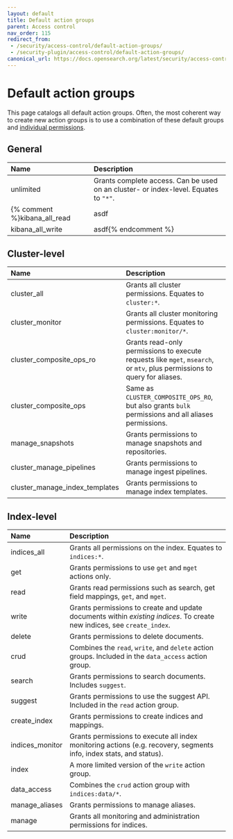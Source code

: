 ```yaml
---
layout: default
title: Default action groups
parent: Access control
nav_order: 115
redirect_from:
 - /security/access-control/default-action-groups/
 - /security-plugin/access-control/default-action-groups/
canonical_url: https://docs.opensearch.org/latest/security/access-control/default-action-groups/
---
```


# Default action groups

This page catalogs all default action groups. Often, the most coherent way to create new action groups is to use a combination of these default groups and [individual permissions]({{site.url}}{{site.baseurl}}/security/access-control/permissions/).


## General

Name | Description
:--- | :---
unlimited | Grants complete access. Can be used on an cluster- or index-level. Equates to `"*"`.
{% comment %}kibana_all_read | asdf
kibana_all_write | asdf{% endcomment %}



## Cluster-level

Name | Description
:---| :---
cluster_all | Grants all cluster permissions. Equates to `cluster:*`.
cluster_monitor | Grants all cluster monitoring permissions. Equates to `cluster:monitor/*`.
cluster_composite_ops_ro | Grants read-only permissions to execute requests like `mget`, `msearch`, or `mtv`, plus permissions to query for aliases.
cluster_composite_ops | Same as `CLUSTER_COMPOSITE_OPS_RO`, but also grants `bulk` permissions and all aliases permissions.
manage_snapshots | Grants permissions to manage snapshots and repositories.
cluster_manage_pipelines | Grants permissions to manage ingest pipelines.
cluster_manage_index_templates | Grants permissions to manage index templates.


## Index-level

Name | Description
:--- | :---
indices_all | Grants all permissions on the index. Equates to `indices:*`.
get | Grants permissions to use `get` and `mget` actions only.
read | Grants read permissions such as search, get field mappings, `get`, and `mget`.
write | Grants permissions to create and update documents within *existing indices*. To create new indices, see `create_index`.
delete | Grants permissions to delete documents.
crud | Combines the `read`, `write`, and `delete` action groups. Included in the `data_access` action group.
search | Grants permissions to search documents. Includes `suggest`.
suggest | Grants permissions to use the suggest API. Included in the `read` action group.
create_index | Grants permissions to create indices and mappings.
indices_monitor | Grants permissions to execute all index monitoring actions (e.g. recovery, segments info, index stats, and status).
index | A more limited version of the `write` action group.
data_access | Combines the `crud` action group with `indices:data/*`.
manage_aliases | Grants permissions to manage aliases.
manage | Grants all monitoring and administration permissions for indices.
